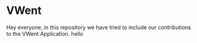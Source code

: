 # VWent
Hey everyone, in this repository we have tried to include our contributions to the VWent Application.
hello
